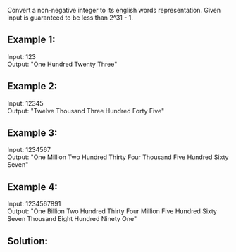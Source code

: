 Convert a non-negative integer to its english words representation. Given input is guaranteed to be less than 2^31 - 1.

## Example 1:  
Input: 123  
Output: "One Hundred Twenty Three"  

## Example 2:
Input: 12345  
Output: "Twelve Thousand Three Hundred Forty Five"  

## Example 3:  
Input: 1234567  
Output: "One Million Two Hundred Thirty Four Thousand Five Hundred Sixty Seven"  

## Example 4:  
Input: 1234567891  
Output: "One Billion Two Hundred Thirty Four Million Five Hundred Sixty Seven Thousand Eight Hundred Ninety One"  

## Solution:
```java


```
